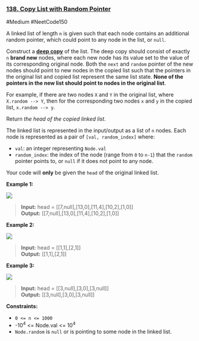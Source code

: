 ### [138. Copy List with Random Pointer](https://leetcode.com/problems/copy-list-with-random-pointer/)

#Medium #NeetCode150

A linked list of length `n` is given such that each node contains an additional random pointer, which could point to any node in the list, or `null`.

Construct a [**deep copy**](https://en.wikipedia.org/wiki/Object_copying#Deep_copy) of the list. The deep copy should consist of exactly `n` **brand new** nodes, where each new node has its value set to the value of its corresponding original node. Both the `next` and `random` pointer of the new nodes should point to new nodes in the copied list such that the pointers in the original list and copied list represent the same list state. **None of the pointers in the new list should point to nodes in the original list**.

For example, if there are two nodes `X` and `Y` in the original list, where `X.random --> Y`, then for the corresponding two nodes `x` and `y` in the copied list, `x.random --> y`.

Return _the head of the copied linked list_.

The linked list is represented in the input/output as a list of `n` nodes. Each node is represented as a pair of `[val, random_index]` where:

- `val`: an integer representing `Node.val`
- `random_index`: the index of the node (range from `0` to `n-1`) that the `random` pointer points to, or `null` if it does not point to any node.

Your code will **only** be given the `head` of the original linked list.

**Example 1:**

![](https://assets.leetcode.com/uploads/2019/12/18/e1.png)

> **Input:** head = \[\[7,null\],\[13,0\],\[11,4\],\[10,2\],\[1,0\]\]  
> **Output:** \[\[7,null\],\[13,0\],\[11,4\],\[10,2\],\[1,0\]\]

**Example 2:**

![](https://assets.leetcode.com/uploads/2019/12/18/e2.png)

> **Input:** head = \[\[1,1\],\[2,1\]\]  
> **Output:** \[\[1,1\],\[2,1\]\]

**Example 3:**

**![](https://assets.leetcode.com/uploads/2019/12/18/e3.png)**

> **Input:** head = \[\[3,null\],\[3,0\],\[3,null\]\]  
> **Output:** \[\[3,null\],\[3,0\],\[3,null\]\]

**Constraints:**

- `0 <= n <= 1000`
- -10<sup>4</sup> <= Node.val <= 10<sup>4</sup>
- `Node.random` is `null` or is pointing to some node in the linked list.
